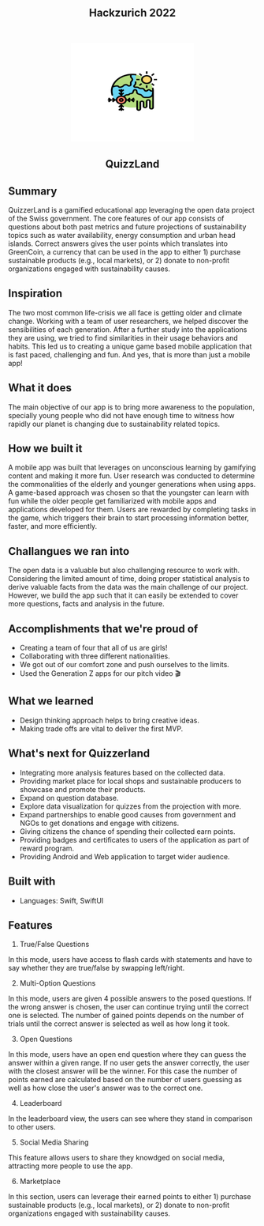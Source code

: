 <h2 align="center">Hackzurich 2022</h2>
<br />
<p align="center">
  <a href="https://github.com/NiloofarGheibi/hackzurich-2022">
    <img src="logo.png" alt="Logo" width="250" height="200">
  </a>

<h2 align="center">QuizzLand</h2>

## Summary

QuizzerLand is a gamified educational app leveraging the open data project of the Swiss government. 
The core features of our app consists of questions about both past metrics and future projections of sustainability topics such as water availability, energy consumption and urban head islands. 
Correct answers gives the user points which translates into GreenCoin, a currency that can be used in the app to either 1) purchase sustainable products (e.g., local markets), or 2) donate to non-profit organizations engaged with sustainability causes. 

## Inspiration

The two most common life-crisis we all face is getting older and climate change. 
Working with a team of user researchers, we helped discover the sensibilities of each generation. 
After a further study into the applications they are using, we tried to find similarities in their usage behaviors and habits. 
This led us to creating a unique game based mobile application that is fast paced, challenging and fun. 
And yes, that is more than just a mobile app!

## What it does

The main objective of our app is to bring more awareness to the population, specially young people who did not have enough time to witness how rapidly our planet is changing due to sustainability related topics.	

## How we built it

A mobile app was built that leverages on unconscious learning by gamifying content and making it more fun. User research was conducted to determine the commonalities of the elderly and younger generations when using apps. A game-based approach was chosen so that the youngster can learn with fun while the older people get familiarized with mobile apps and applications developed for them. Users are rewarded by completing tasks in the game, which triggers their brain to start processing information better, faster, and more efficiently.

## Challangues we ran into

The open data is a valuable but also challenging resource to work with. 
Considering the limited amount of time, doing proper statistical analysis to derive valuable facts from the data was the main challenge of our project. 
However, we build the app such that it can easily be extended to cover more questions, facts and analysis in the future.

## Accomplishments that we're proud of

* Creating a team of four that all of us are girls!
* Collaborating with three different nationalities.
* We got out of our comfort zone and push ourselves to the limits.
* Used the Generation Z apps for our pitch video 🎬

## What we learned

* Design thinking approach helps to bring creative ideas.
* Making trade offs are vital to deliver the first MVP.

## What's next for Quizzerland

* Integrating more analysis features based on the collected data.
* Providing market place for local shops and sustainable producers to showcase and promote their products.
* Expand on question database.
* Explore data visualization for quizzes from the projection with more.
* Expand partnerships to enable good causes from government and NGOs to get donations and engage with citizens.  
* Giving citizens the chance of spending their collected earn points.
* Providing badges and certificates to users of the application as part of reward program.  
* Providing Android and Web application to target wider audience.  

## Built with

* Languages: Swift, SwiftUI

## Features

1. True/False Questions

In this mode, users have access to flash cards with statements and have to say whether they are true/false by swapping left/right.

2. Multi-Option Questions

In this mode, users are given 4 possible answers to the posed questions. 
If the wrong answer is chosen, the user can continue trying until the correct one is selected. 
The number of gained points depends on the number of trials until the correct answer is selected as well as how long it took.

3. Open Questions

In this mode, users have an open end question where they can guess the answer within a given range. 
If no user gets the answer correctly, the user with the closest answer will be the winner. 
For this case the number of points earned are calculated based on the number of users guessing 
as well as how close the user's answer was to the correct one. 

4. Leaderboard

In the leaderboard view, the users can see where they stand in comparison to other users. 

5. Social Media Sharing

This feature allows users to share they knowdged on social media, attracting more people to use the app.

6. Marketplace

In this section, users can leverage their earned points to either 1) purchase sustainable products (e.g., local markets), 
or 2) donate to non-profit organizations engaged with sustainability causes. 
